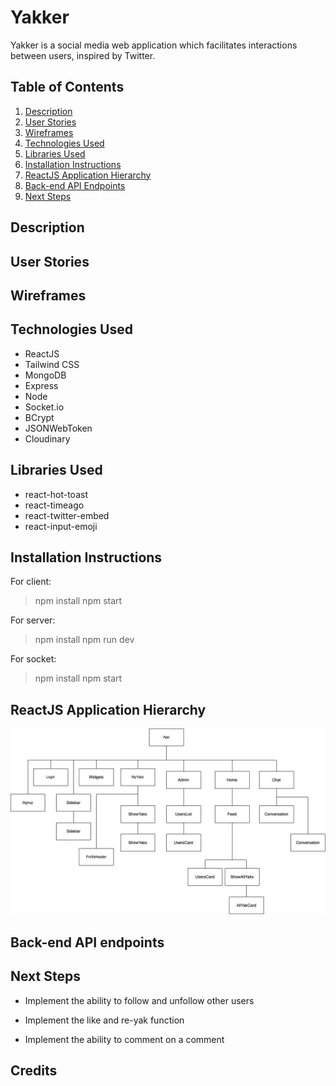 # Yakker

Yakker is a social media web application which facilitates interactions between users, inspired by Twitter.

## Table of Contents

1. [Description](#description)
2. [User Stories](#user-stories)
3. [Wireframes](#wireframes)
4. [Technologies Used](#technologies-used)
5. [Libraries Used](#libraries-used)
6. [Installation Instructions](#installation-instructions)
7. [ReactJS Application Hierarchy](#reactjs-application-hierarchy)
8. [Back-end API Endpoints](#backend-api)
9. [Next Steps](#next-steps)

## Description

## User Stories

## Wireframes

## Technologies Used

- ReactJS
- Tailwind CSS
- MongoDB
- Express
- Node
- Socket.io
- BCrypt
- JSONWebToken
- Cloudinary

## Libraries Used

- react-hot-toast
- react-timeago
- react-twitter-embed
- react-input-emoji

## Installation Instructions

For client:

> npm install
> npm start

For server:

> npm install
> npm run dev

For socket:

> npm install
> npm start

## ReactJS Application Hierarchy

![ReactJS App Hierarchy](github-readme-images/app-hierarchy.jpg)

## Back-end API endpoints

## Next Steps

- Implement the ability to follow and unfollow other users

- Implement the like and re-yak function

- Implement the ability to comment on a comment

## Credits

